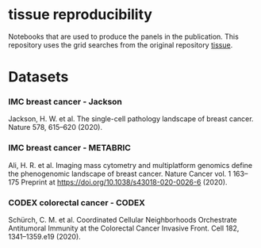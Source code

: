 # tissue reproducibility

Notebooks that are used to produce the panels in the publication. This repository uses the grid searches from the original repository [tissue](https://github.com/theislab/tissue/). 


# Datasets

### IMC breast cancer - Jackson
Jackson, H. W. et al. The single-cell pathology landscape of breast cancer. Nature 578, 615–620 (2020).


### IMC breast cancer - METABRIC
Ali, H. R. et al. Imaging mass cytometry and multiplatform genomics define the phenogenomic landscape of breast cancer. Nature Cancer vol. 1 163–175 Preprint at https://doi.org/10.1038/s43018-020-0026-6 (2020).


### CODEX colorectal cancer - CODEX
Schürch, C. M. et al. Coordinated Cellular Neighborhoods Orchestrate Antitumoral Immunity at the Colorectal Cancer Invasive Front. Cell 182, 1341–1359.e19 (2020).
